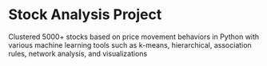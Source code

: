 # Stock Analysis Project

Clustered 5000+ stocks based on price movement behaviors in Python with various machine learning tools such as k-means, hierarchical, association rules, network analysis, and visualizations 


